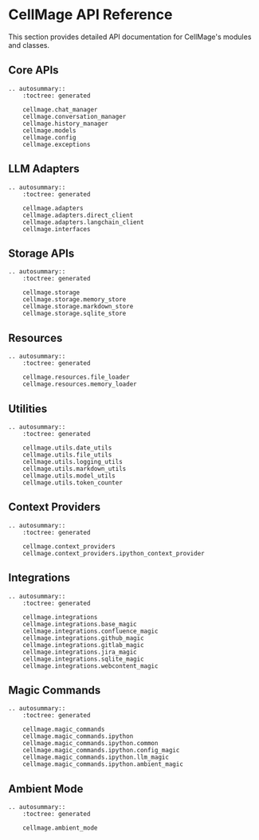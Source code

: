 # CellMage API Reference

This section provides detailed API documentation for CellMage's modules and classes.

## Core APIs

```{eval-rst}
.. autosummary::
    :toctree: generated

    cellmage.chat_manager
    cellmage.conversation_manager
    cellmage.history_manager
    cellmage.models
    cellmage.config
    cellmage.exceptions
```

## LLM Adapters

```{eval-rst}
.. autosummary::
    :toctree: generated

    cellmage.adapters
    cellmage.adapters.direct_client
    cellmage.adapters.langchain_client
    cellmage.interfaces
```

## Storage APIs

```{eval-rst}
.. autosummary::
    :toctree: generated

    cellmage.storage
    cellmage.storage.memory_store
    cellmage.storage.markdown_store
    cellmage.storage.sqlite_store
```

## Resources

```{eval-rst}
.. autosummary::
    :toctree: generated

    cellmage.resources.file_loader
    cellmage.resources.memory_loader
```

## Utilities

```{eval-rst}
.. autosummary::
    :toctree: generated

    cellmage.utils.date_utils
    cellmage.utils.file_utils
    cellmage.utils.logging_utils
    cellmage.utils.markdown_utils
    cellmage.utils.model_utils
    cellmage.utils.token_counter
```

## Context Providers

```{eval-rst}
.. autosummary::
    :toctree: generated

    cellmage.context_providers
    cellmage.context_providers.ipython_context_provider
```

## Integrations

```{eval-rst}
.. autosummary::
    :toctree: generated

    cellmage.integrations
    cellmage.integrations.base_magic
    cellmage.integrations.confluence_magic
    cellmage.integrations.github_magic
    cellmage.integrations.gitlab_magic
    cellmage.integrations.jira_magic
    cellmage.integrations.sqlite_magic
    cellmage.integrations.webcontent_magic
```

## Magic Commands

```{eval-rst}
.. autosummary::
    :toctree: generated

    cellmage.magic_commands
    cellmage.magic_commands.ipython
    cellmage.magic_commands.ipython.common
    cellmage.magic_commands.ipython.config_magic
    cellmage.magic_commands.ipython.llm_magic
    cellmage.magic_commands.ipython.ambient_magic
```

## Ambient Mode

```{eval-rst}
.. autosummary::
    :toctree: generated

    cellmage.ambient_mode
```

